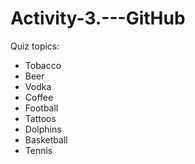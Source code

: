 # Activity-3.---GitHub

Quiz topics:

  - Tobacco
  - Beer
  - Vodka
  - Coffee
  - Football
  - Tattoos
  - Dolphins
  - Basketball
  - Tennis
